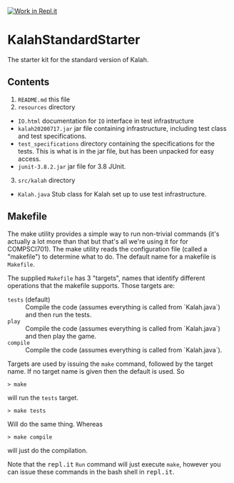 [![Work in Repl.it](https://classroom.github.com/assets/work-in-replit-14baed9a392b3a25080506f3b7b6d57f295ec2978f6f33ec97e36a161684cbe9.svg)](https://classroom.github.com/online_ide?assignment_repo_id=2945771&assignment_repo_type=AssignmentRepo)
# KalahStandardStarter
The starter kit for the standard version of Kalah.

## Contents
1. `README.md`
 this file
2. `resources` directory
 * `IO.html` documentation for `IO` interface in test infrastructure
 * `kalah20200717.jar` jar file containing infrastructure, including
   test class and test specifications.
 * `test_specifications` directory containing the specifications for the tests.
   This is what is in the jar file, but has been unpacked for easy access.
 *  `junit-3.8.2.jar` jar file for 3.8 JUnit.
3. `src/kalah` directory
 * `Kalah.java` Stub class for Kalah set up to use test infrastructure.

## Makefile

The make utility provides a simple way to run non-trivial commands (it's
actually a lot more than that but that's all we're using it for for
COMPSCI701). The make utility reads the configuration file (called a
"makefile") to determine what to do. The default name for a makefile is
`Makefile`.

The supplied `Makefile` has 3 "targets", names that identify different
operations that the makefile supports. Those targets are:
<dl>
<dt><code>tests</code> (default)</dt>
<dd>
Compile the code (assumes everything is called from `Kalah.java`)
and then run the tests.
</dd>
<dt><code>play</code></dt>
<dd>
Compile the code (assumes everything is called from `Kalah.java`)
and then play the game.
</dd>
<dt><code>compile</code></dt>
<dd>
Compile the code (assumes everything is called from `Kalah.java`).
</dd>
</dl>

Targets are used by issuing the `make` command, followed by the target name.
If no target name is given then the default is used. So
<pre>
<code>&gt; make</code>
</pre>
will run the `tests` target.
<pre>
<code>&gt; make tests</code>
</pre>
Will do the same thing. Whereas
<pre>
<code>&gt; make compile</code>
</pre>
will just do the compilation.

Note that the <tt>repl.it</tt> `Run` command will just execute `make`, however
you can issue these commands in the bash shell in <tt>repl.it</tt>.


